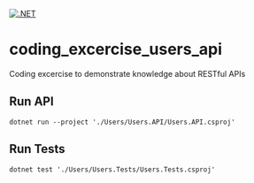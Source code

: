 [![.NET](https://github.com/eche33/coding_excercise_users_api/actions/workflows/dotnet.yml/badge.svg)](https://github.com/eche33/coding_excercise_users_api/actions/workflows/dotnet.yml)

# coding_excercise_users_api
Coding excercise to demonstrate knowledge about RESTful APIs

## Run API
```dotnet run --project './Users/Users.API/Users.API.csproj'```

## Run Tests
```dotnet test './Users/Users.Tests/Users.Tests.csproj'```
